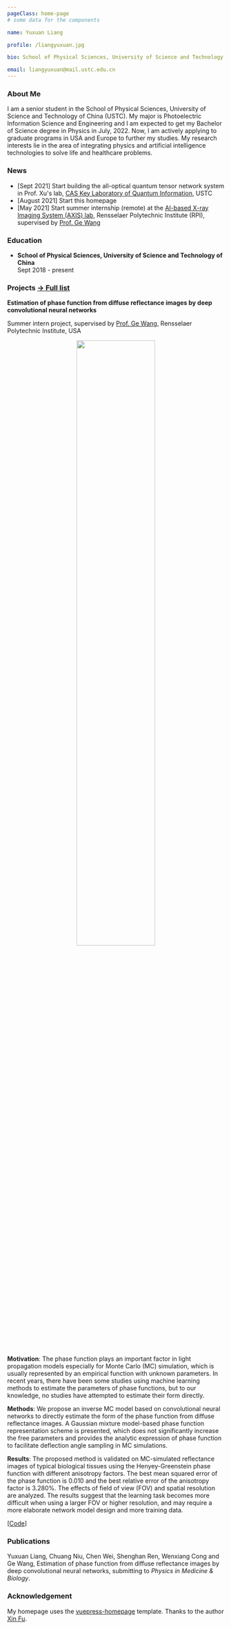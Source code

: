 ```yaml
---
pageClass: home-page
# some data for the components

name: Yuxuan Liang

profile: /liangyuxuan.jpg

bio: School of Physical Sciences, University of Science and Technology of China

email: liangyuxuan@mail.ustc.edu.cn
---
```


<ProfileSection :frontmatter="$page.frontmatter" />

### About Me

I am a senior student in the School of Physical Sciences, University of Science and Technology of China (USTC). My major is Photoelectric Information Science and Engineering and I am expected to get my Bachelor of Science degree in Physics in July, 2022. Now, I am actively applying to graduate programs in USA and Europe to further my studies. My research interests lie in the area of integrating physics and artificial intelligence technologies to solve life and healthcare problems.

### News

- [Sept 2021] Start building the all-optical quantum tensor network system in Prof. Xu's lab, [CAS Key Laboratory of Quantum Information](http://lqcc.ustc.edu.cn/), USTC
- [August 2021] Start this homepage
- [May 2021] Start summer internship (remote) at the [AI-based X-ray Imaging System (AXIS) lab](https://wang-axis.github.io/), Rensselaer Polytechnic Institute (RPI), supervised by [Prof. Ge Wang](https://biotech.rpi.edu/centers/bic/people/faculty/ge-wang)

### Education

- **School of Physical Sciences, University of Science and Technology of China** <br/> 
Sept 2018 - present

### Projects [→ Full list](/projects/)

<!--ProjectCard image="/projects/phase2.png" hideBorder=true -->
<ProjectCard>

  **Estimation of phase function from diffuse reflectance images by deep convolutional neural networks**

  Summer intern project, supervised by [Prof. Ge Wang](https://biotech.rpi.edu/centers/bic/people/faculty/ge-wang), Rensselaer Polytechnic Institute, USA
  
  <p align="center">
    <img src="/projects/phase1.png" alt="" width="60%">
  </p>  

  **Motivation**: The phase function plays an important factor in light propagation models especially for Monte Carlo (MC) simulation, which is usually represented by an empirical function with unknown parameters. In recent years, there have been some studies using machine learning methods to estimate the parameters of phase functions, but to our knowledge, no studies have attempted to estimate their form directly. 

  **Methods**: We propose an inverse MC model based on convolutional neural networks to directly estimate the form of the phase function from diffuse reflectance images. A Gaussian mixture model-based phase function representation scheme is presented, which does not significantly increase the free parameters and provides the analytic expression of phase function to facilitate deflection angle sampling in MC simulations.

  **Results**: The proposed method is validated on MC-simulated reflectance images of typical biological tissues using the Henyey-Greenstein phase function with different anisotropy factors. The best mean squared error of the phase function is 0.010 and the best relative error of the anisotropy factor is 3.280\%. The effects of field of view (FOV) and spatial resolution are analyzed. The results suggest that the learning task becomes more difficult when using a larger FOV or higher resolution, and may require a more elaborate network model design and more training data.
  
  [[Code](https://github.com/liangyuxuan1/phasefunction2)]

</ProjectCard>

### Publications

  Yuxuan Liang, Chuang Niu, Chen Wei, Shenghan Ren, Wenxiang Cong and Ge Wang, Estimation of phase function from diffuse reflectance images by deep convolutional neural networks, submitting to *Physics in Medicine & Biology*. 

### Acknowledgement

My homepage uses the [vuepress-homepage](https://github.com/mtobeiyf/vuepress-homepage) template. Thanks to the author [Xin Fu](https://imfing.com/).

<!-- Custom style for this page -->

<style lang="stylus">

.theme-container.home-page .page
  font-size 16px
  font-family "lucida grande", "lucida sans unicode", lucida, "Helvetica Neue", Helvetica, Arial, sans-serif;
  p
    margin 0 0 0.5rem
  p, ul, ol
    line-height 1.5
  a
    font-weight normal
  .theme-default-content:not(.custom) > h2
    margin-bottom 0.5rem
  .theme-default-content:not(.custom) > h2:first-child + p
    margin-top 0.5rem
  .theme-default-content:not(.custom) > h3
    padding-top 4rem

  /* Override */
  .md-card
    margin-top 0.5em
    .card-image
      padding 0.2rem
      img
        max-width 120px
        max-height 120px
    .card-content p
      -webkit-margin-after 0.2em

@media (max-width: 419px)
  .theme-container.home-page .page
    p, ul, ol
      line-height 1.5

    .md-card
      .card-image
        img 
          width 100%
          max-width 400px

</style>
